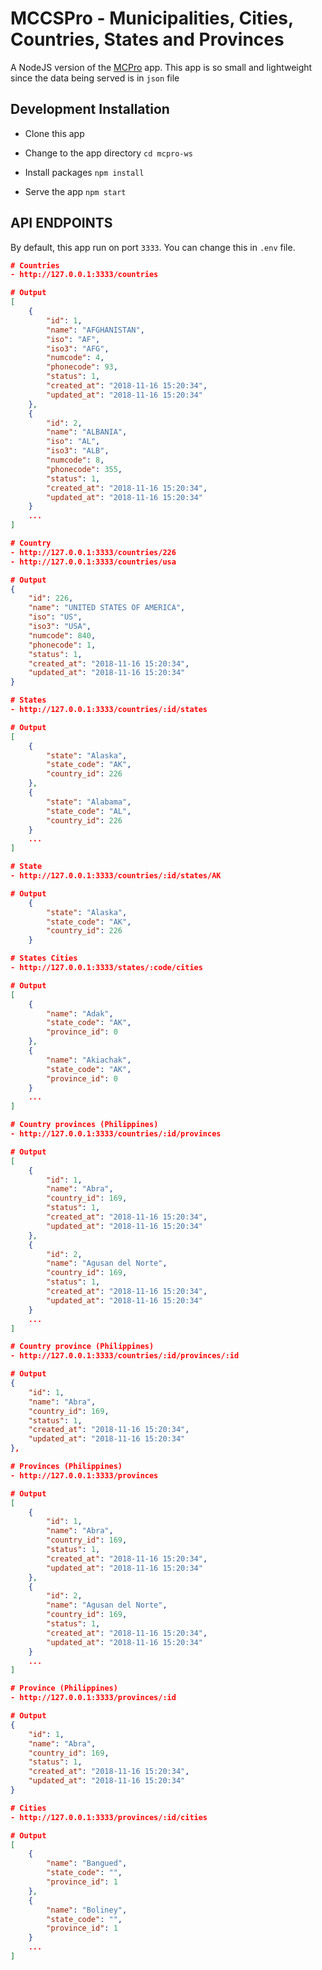 # MCCSPro - Municipalities, Cities, Countries, States and Provinces

A NodeJS version of the [MCPro](https://github.com/jsdecena/mcpro) app.
This app is so small and lightweight since the data being served is in `json` file

## Development Installation

- Clone this app

- Change to the app directory `cd mcpro-ws`

- Install packages `npm install`

- Serve the app `npm start`

## API ENDPOINTS

By default, this app run on port `3333`. You can change this in `.env` file.

```json
# Countries
- http://127.0.0.1:3333/countries

# Output
[
    {
        "id": 1,
        "name": "AFGHANISTAN",
        "iso": "AF",
        "iso3": "AFG",
        "numcode": 4,
        "phonecode": 93,
        "status": 1,
        "created_at": "2018-11-16 15:20:34",
        "updated_at": "2018-11-16 15:20:34"
    },
    {
        "id": 2,
        "name": "ALBANIA",
        "iso": "AL",
        "iso3": "ALB",
        "numcode": 8,
        "phonecode": 355,
        "status": 1,
        "created_at": "2018-11-16 15:20:34",
        "updated_at": "2018-11-16 15:20:34"
    }
    ...
]
```

```json
# Country
- http://127.0.0.1:3333/countries/226
- http://127.0.0.1:3333/countries/usa

# Output
{
    "id": 226,
    "name": "UNITED STATES OF AMERICA",
    "iso": "US",
    "iso3": "USA",
    "numcode": 840,
    "phonecode": 1,
    "status": 1,
    "created_at": "2018-11-16 15:20:34",
    "updated_at": "2018-11-16 15:20:34"
}
```

```json
# States
- http://127.0.0.1:3333/countries/:id/states

# Output
[
    {
        "state": "Alaska",
        "state_code": "AK",
        "country_id": 226
    },
    {
        "state": "Alabama",
        "state_code": "AL",
        "country_id": 226
    }
    ...
]
```

```json
# State
- http://127.0.0.1:3333/countries/:id/states/AK

# Output
    {
        "state": "Alaska",
        "state_code": "AK",
        "country_id": 226
    }
```

```json
# States Cities
- http://127.0.0.1:3333/states/:code/cities

# Output
[
    {
        "name": "Adak",
        "state_code": "AK",
        "province_id": 0
    },
    {
        "name": "Akiachak",
        "state_code": "AK",
        "province_id": 0
    }
    ...
]
```

```json
# Country provinces (Philippines)
- http://127.0.0.1:3333/countries/:id/provinces

# Output
[
    {
        "id": 1,
        "name": "Abra",
        "country_id": 169,
        "status": 1,
        "created_at": "2018-11-16 15:20:34",
        "updated_at": "2018-11-16 15:20:34"
    },
    {
        "id": 2,
        "name": "Agusan del Norte",
        "country_id": 169,
        "status": 1,
        "created_at": "2018-11-16 15:20:34",
        "updated_at": "2018-11-16 15:20:34"
    }
    ...
]
```

```json
# Country province (Philippines)
- http://127.0.0.1:3333/countries/:id/provinces/:id

# Output
{
    "id": 1,
    "name": "Abra",
    "country_id": 169,
    "status": 1,
    "created_at": "2018-11-16 15:20:34",
    "updated_at": "2018-11-16 15:20:34"
},
```

```json
# Provinces (Philippines)
- http://127.0.0.1:3333/provinces

# Output
[
    {
        "id": 1,
        "name": "Abra",
        "country_id": 169,
        "status": 1,
        "created_at": "2018-11-16 15:20:34",
        "updated_at": "2018-11-16 15:20:34"
    },
    {
        "id": 2,
        "name": "Agusan del Norte",
        "country_id": 169,
        "status": 1,
        "created_at": "2018-11-16 15:20:34",
        "updated_at": "2018-11-16 15:20:34"
    }
    ...
]
```

```json
# Province (Philippines)
- http://127.0.0.1:3333/provinces/:id

# Output
{
    "id": 1,
    "name": "Abra",
    "country_id": 169,
    "status": 1,
    "created_at": "2018-11-16 15:20:34",
    "updated_at": "2018-11-16 15:20:34"
}
```

```json
# Cities
- http://127.0.0.1:3333/provinces/:id/cities

# Output
[
    {
        "name": "Bangued",
        "state_code": "",
        "province_id": 1
    },
    {
        "name": "Boliney",
        "state_code": "",
        "province_id": 1
    }
    ...
]
```
